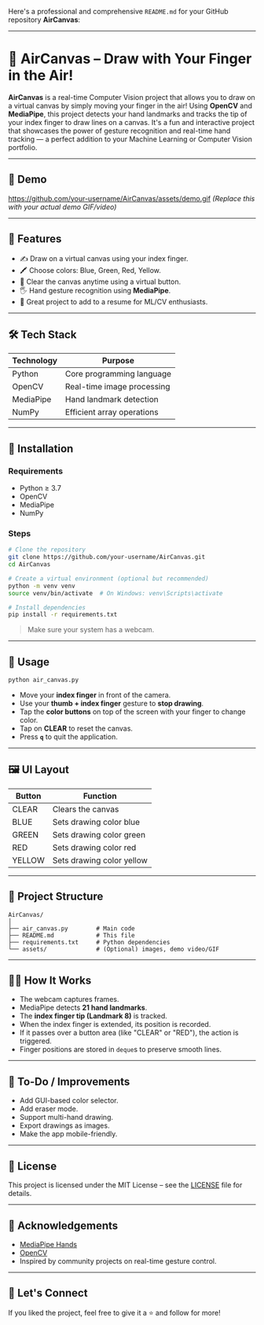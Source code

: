 Here's a professional and comprehensive `README.md` for your GitHub repository **AirCanvas**:

---

# 🎨 AirCanvas – Draw with Your Finger in the Air!

**AirCanvas** is a real-time Computer Vision project that allows you to draw on a virtual canvas by simply moving your finger in the air! Using **OpenCV** and **MediaPipe**, this project detects your hand landmarks and tracks the tip of your index finger to draw lines on a canvas. It's a fun and interactive project that showcases the power of gesture recognition and real-time hand tracking — a perfect addition to your Machine Learning or Computer Vision portfolio.

---

## 📸 Demo

https://github.com/your-username/AirCanvas/assets/demo.gif *(Replace this with your actual demo GIF/video)*

---

## 🧠 Features

- ✍️ Draw on a virtual canvas using your index finger.
- 🖍️ Choose colors: Blue, Green, Red, Yellow.
- 🧼 Clear the canvas anytime using a virtual button.
- 🖐️ Hand gesture recognition using **MediaPipe**.
- 🧠 Great project to add to a resume for ML/CV enthusiasts.

---

## 🛠️ Tech Stack

| Technology   | Purpose                       |
|--------------|-------------------------------|
| Python       | Core programming language     |
| OpenCV       | Real-time image processing    |
| MediaPipe    | Hand landmark detection       |
| NumPy        | Efficient array operations    |

---

## 🧰 Installation

### Requirements

- Python ≥ 3.7
- OpenCV
- MediaPipe
- NumPy

### Steps

```bash
# Clone the repository
git clone https://github.com/your-username/AirCanvas.git
cd AirCanvas

# Create a virtual environment (optional but recommended)
python -m venv venv
source venv/bin/activate  # On Windows: venv\Scripts\activate

# Install dependencies
pip install -r requirements.txt
```

> Make sure your system has a webcam.

---

## 🚀 Usage

```bash
python air_canvas.py
```

- Move your **index finger** in front of the camera.
- Use your **thumb + index finger** gesture to **stop drawing**.
- Tap the **color buttons** on top of the screen with your finger to change color.
- Tap on **CLEAR** to reset the canvas.
- Press **`q`** to quit the application.

---

## 🖼️ UI Layout

| Button   | Function                |
|----------|-------------------------|
| CLEAR    | Clears the canvas       |
| BLUE     | Sets drawing color blue |
| GREEN    | Sets drawing color green|
| RED      | Sets drawing color red  |
| YELLOW   | Sets drawing color yellow|

---

## 📁 Project Structure

```
AirCanvas/
│
├── air_canvas.py        # Main code
├── README.md            # This file
├── requirements.txt     # Python dependencies
└── assets/              # (Optional) images, demo video/GIF
```

---

## 🙋‍♂️ How It Works

- The webcam captures frames.
- MediaPipe detects **21 hand landmarks**.
- The **index finger tip (Landmark 8)** is tracked.
- When the index finger is extended, its position is recorded.
- If it passes over a button area (like "CLEAR" or "RED"), the action is triggered.
- Finger positions are stored in `deque`s to preserve smooth lines.

---

## 📌 To-Do / Improvements

- Add GUI-based color selector.
- Add eraser mode.
- Support multi-hand drawing.
- Export drawings as images.
- Make the app mobile-friendly.

---

## 📜 License

This project is licensed under the MIT License – see the [LICENSE](LICENSE) file for details.

---

## 🙌 Acknowledgements

- [MediaPipe Hands](https://google.github.io/mediapipe/solutions/hands.html)
- [OpenCV](https://opencv.org/)
- Inspired by community projects on real-time gesture control.

---

## 💬 Let's Connect

If you liked the project, feel free to give it a ⭐ and follow for more!
